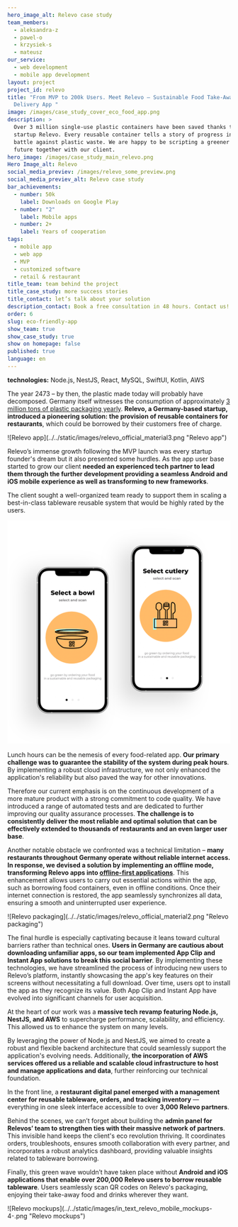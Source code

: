 ```yaml
---
hero_image_alt: Relevo case study
team_members:
  - aleksandra-z
  - pawel-o
  - krzysiek-s
  - mateusz
our_service:
  - web development
  - mobile app development
layout: project
project_id: relevo
title: "From MVP to 200k Users. Meet Relevo – Sustainable Food Take-Away &
  Delivery App "
image: /images/case_study_cover_eco_food_app.png
description: >
  Over 3 million single-use plastic containers have been saved thanks to German
  startup Relevo. Every reusable container tells a story of progress in the
  battle against plastic waste. We are happy to be scripting a greener & cleaner
  future together with our client. 
hero_image: /images/case_study_main_relevo.png
Hero Image_alt: Relevo
social_media_previev: /images/relevo_some_preview.png
social_media_previev_alt: Relevo case study
bar_achievements:
  - number: 50k
    label: Downloads on Google Play
  - number: "2"
    label: Mobile apps
  - number: 2+
    label: Years of cooperation
tags:
  - mobile app
  - web app
  - MVP
  - customized software
  - retail & restaurant
title_team: team behind the project
title_case_study: more success stories
title_contact: let’s talk about your solution
description_contact: Book a free consultation in 48 hours. Contact us!
order: 6
slug: eco-friendly-app
show_team: true
show_case_study: true
show on homepage: false
published: true
language: en
---
```



<TitleWithIcon sectionTitle="technologies" titleIcon="/images/skills.svg" titleIconAlt="bright" />

<Gallery images='[{"src":"/images/node.png","alt":"node"},{"src":"/images/nest.png","alt":"nest"},{"src":"/images/react.png","alt":"react"},{"src":"/images/MySQL.png","alt":"MySQL"},{"src":"/images/swift.png","alt":"swift"},{"src":"/images/kotlin.png","alt":"kotlin"},{"src":"/images/aws.png","alt":"aws"},{"src":"/images/ci_cd.png","alt":"ci_cd"}]' />

**technologies:** Node.js, NestJS, React, MySQL, SwiftUI, Kotlin, AWS

<TitleWithIcon sectionTitle="problem – the technology doesn&#39;t fully support Relevo’s mission" titleIcon="/images/icon_title_about.svg" titleIconAlt="problem" />

The year 2473 – by then, the plastic made today will probably have decomposed. Germany itself witnesses the consumption of approximately [3 million tons of plastic packaging yearly](https://www.statista.com/statistics/1265122/plastic-packaging-consumption-germany/). **Relevo, a Germany-based startup, introduced a pioneering solution: the provision of reusable containers for restaurants**, which could be borrowed by their customers free of charge. 

<div className="image">![Relevo app](../../static/images/relevo_official_material3.png "Relevo app")</div>

Relevo’s immense growth following the MVP launch was every startup founder's dream but it also presented some hurdles. As the app user base started to grow our client **needed an experienced tech partner to lead them through the further development providing a seamless Android and iOS mobile experience as well as transforming to new frameworks**.

The client sought a well-organized team ready to support them in scaling a best-in-class tableware reusable system that would be highly rated by the users. 

<AnchorLink href='#contactForm' text='let’s talk about your project'/>

![relevo app development](../../static/images/ecofriendly_app_main3.png)
<AppStore googleApp='https://play.google.com/store/apps/details?id=com.relevoapp' srcGoogle='/images/google_play.png' altGoogleImage='google play' appStore='https://apps.apple.com/us/app/relevo/id1501683637' srcAppStore='/images/app_store.png' altAppStoreImage='app store'/>

<TitleWithIcon sectionTitle="challenges: overcoming technical and cultural barriers " titleIcon="/images/gearwheel.svg" titleIconAlt="challenges" />

Lunch hours can be the nemesis of every food-related app. **Our primary challenge was to guarantee the stability of the system during peak hours**. By implementing a robust cloud infrastructure, we not only enhanced the application's reliability but also paved the way for other innovations.

Therefore our current emphasis is on the continuous development of a more mature product with a strong commitment to code quality. We have introduced a range of automated tests and are dedicated to further improving our quality assurance processes. **The challenge is to consistently deliver the most reliable and optimal solution that can be effectively extended to thousands of restaurants and an even larger user base**.

Another notable obstacle we confronted was a technical limitation – **many restaurants throughout Germany operate without reliable internet access. In response, we devised a solution by implementing an offline mode, transforming Relevo apps into [offline-first applications](https://brightinventions.pl/blog/offline-first-app-guide-for-startups-app-owners-case-studies/)**. This enhancement allows users to carry out essential actions within the app, such as borrowing food containers, even in offline conditions. Once their internet connection is restored, the app seamlessly synchronizes all data, ensuring a smooth and uninterrupted user experience.

<div className="image">![Relevo packaging](../../static/images/relevo_official_material2.png "Relevo packaging")</div>

The final hurdle is especially captivating because it leans toward cultural barriers rather than technical ones. **Users in Germany are cautious about downloading unfamiliar apps, so our team implemented App Clip and Instant App solutions to break this social barrier**. By implementing these technologies, we have streamlined the process of introducing new users to Relevo’s platform, instantly showcasing the app's key features on their screens without necessitating a full download. Over time, users opt to install the app as they recognize its value. Both App Clip and Instant App have evolved into significant channels for user acquisition.

<TitleWithIcon sectionTitle="solutions: a new approach to cloud &amp; web development" titleIcon="/images/two_flags.svg" titleIconAlt="solutions" />

At the heart of our work was a **massive tech revamp featuring Node.js, NestJS, and AWS** to supercharge performance, scalability, and efficiency. This allowed us to enhance the system on many levels. 

By leveraging the power of Node.js and NestJS, we aimed to create a robust and flexible backend architecture that could seamlessly support the application's evolving needs. Additionally, **the incorporation of AWS services offered us a reliable and scalable cloud infrastructure to host and manage applications and data**, further reinforcing our technical foundation.

In the front line, a **restaurant digital panel emerged with a management center for reusable tableware, orders, and tracking inventory** — everything in one sleek interface accessible to over **3,000 Relevo partners**.

Behind the scenes, we can’t forget about building the **admin panel for Relevos’ team to strengthen ties with their massive network of partners**. This invisible hand keeps the client's eco revolution thriving. It coordinates orders, troubleshoots, ensures smooth collaboration with every partner, and incorporates a robust analytics dashboard, providing valuable insights related to tableware borrowing. 

Finally, this green wave wouldn’t have taken place without **Android and iOS applications that enable over 200,000 Relevo users to borrow reusable tableware**. Users seamlessly scan QR codes on Relevo's packaging, enjoying their take-away food and drinks wherever they want.

<div className="image">![Relevo mockups](../../static/images/in_text_relevo_mobile_mockups-4-.png "Relevo mockups")</div>